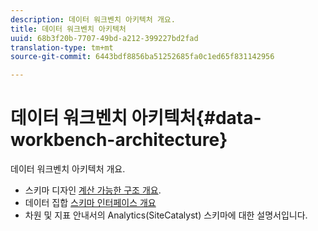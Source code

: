 ```yaml
---
description: 데이터 워크벤치 아키텍처 개요.
title: 데이터 워크벤치 아키텍처
uuid: 68b3f20b-7707-49bd-a212-399227bd2fad
translation-type: tm+mt
source-git-commit: 6443bdf8856ba51252685fa0c1ed65f831142956

---
```



# 데이터 워크벤치 아키텍처{#data-workbench-architecture}

데이터 워크벤치 아키텍처 개요.

* 스키마 디자인 [계산 가능한 구조 개요](../../../home/dwb-implement-overview/dwb-implement-architecture/dwb-implement-arch-countable.md#concept-9b8b9c5e0f7341699e14bb9e3be56a51).
* 데이터 집합 [스키마 인터페이스 개요](https://docs.adobe.com/content/help/en/data-workbench/using/client/admin-ui/c-dtst-sch-intrf.html)
* 차원 및 지표 안내서의 [](../../assets/insight_sc_implementation.pdf)Analytics(SiteCatalyst) 스키마에 대한 설명서입니다.
